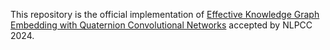 This repository is the official implementation of [Effective Knowledge Graph Embedding with Quaternion Convolutional Networks](https://link.springer.com/chapter/10.1007/978-981-97-9437-9_15) accepted by NLPCC 2024.

